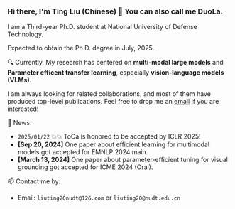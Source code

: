 ### Hi there, I'm Ting Liu (Chinese) 👋 You can also call me DuoLa.

I am a Third-year Ph.D. student at National University of Defense Technology.

Expected to obtain the Ph.D. degree in July, 2025.

<!-- I am **seeking exciting industry opportunities for both research and applications after Ph.D. graduation (June 2025)**. Please feel free to drop me an [email](mailto:liuting20@nudt.edu.cn) if you are interested! -->


🔍 Currently, My research has centered on **multi-modal large models** and **Parameter efficent transfer learning**, especially **vision-language models (VLMs)**.



I am always looking for related collaborations, and most of them have produced top-level publications. Feel free to drop me an <a href="mailto:liuting20@nudt.edu.cn" target="_blank">email</a> if you are interested!

<!-- 👯 I am open to:

- cooperation opportunities (anytime & anywhere & any type)
- Feel free to reach out to me if you are interested! -->

💬 News:
* `2025/01/22` 💥💥 ToCa is honored to be accepted by ICLR 2025!
* **[Sep 20, 2024]** One paper about efficient learning for multimodal models got accepted for EMNLP 2024 main.
* **[March 13, 2024]** One paper about parameter-efficient tuning for visual grounding got accepted for ICME 2024 (Oral).



📫 Contact me by:

- Email: `liuting20nudt@126.com` or `liuting20@nudt.edu.cn`



<!-- 参考：https://github.com/yzhao062, https://zhuanlan.zhihu.com/p/180550738, https://github.com/abhisheknaiidu/awesome-github-profile-readme -->

<!-- --- -->

<!-- 文档：https://github.com/anuraghazra/github-readme-stats/blob/master/docs/readme_cn.md -->

<!-- <img align="left" height="150px" src="https://github-readme-stats.vercel.app/api?username=bighuang624&show_icons=true&icon_color=CE1D2D&bg_color=ffffff&hide=contribs&count_private=true" /> -->

<!-- <img align="left" height="150px" src="https://github-readme-stats.vercel.app/api/top-langs/?username=bighuang624&layout=compact&hide=jupyter%20notebook,html" /> -->


<!-- <a href="https://github.com/anuraghazra/github-readme-stats">
  <img align="center" src="https://github-readme-stats.vercel.app/api/pin/?username=anuraghazra&repo=github-readme-stats" />
</a>
<a href="https://github.com/anuraghazra/convoychat">
  <img align="center" src="https://github-readme-stats.vercel.app/api/pin/?username=anuraghazra&repo=convoychat" />
</a> -->
<!---
liuting20/liuting20 is a ✨ special ✨ repository because its `README.md` (this file) appears on your GitHub profile.
You can click the Preview link to take a look at your changes.
--->
